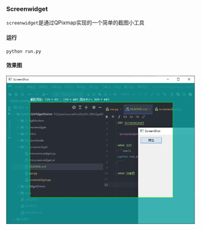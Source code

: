 ### Screenwidget

`screenwidget`是通过QPixmap实现的一个简单的截图小工具

#### 运行
```shell
python run.py
```

#### 效果图

![img.png](img.png)